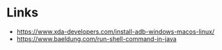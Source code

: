 # Links
- https://www.xda-developers.com/install-adb-windows-macos-linux/
- https://www.baeldung.com/run-shell-command-in-java